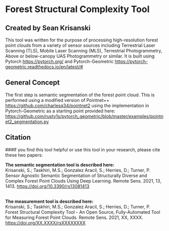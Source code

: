 # Forest Structural Complexity Tool
## Created by Sean Krisanski
This tool was written for the purpose of processing high-resolution forest point clouds from a variety of sensor sources including Terrestrial Laser Scanning (TLS), Mobile Laser Scanning (MLS), Terrestrial Photogrammetry, Above or below-canopy UAS Photogrammetry or similar. It is built using Pytorch https://pytorch.org/ and Pytorch-Geometric https://pytorch-geometric.readthedocs.io/en/latest/#

## General Concept
The first step is semantic segmentation of the forest point cloud. This is performed using a modified version of Pointnet++ https://github.com/charlesq34/pointnet2 using the implementation in Pytorch-Geometric as a starting point provided here: https://github.com/rusty1s/pytorch_geometric/blob/master/examples/pointnet2_segmentation.py




## Citation
###If you find this tool helpful or use this tool in your research, please cite these two papers:

**The semantic segmentation tool is described here:**
\
Krisanski, S.; Taskhiri, M.S.; Gonzalez Aracil, S.; Herries, D.; Turner, P. Sensor Agnostic Semantic Segmentation of Structurally Diverse and Complex Forest Point Clouds Using Deep Learning. Remote Sens. 2021, 13, 1413. https://doi.org/10.3390/rs13081413

\
**The measurement tool is described here:**
\
Krisanski, S.; Taskhiri, M.S.; Gonzalez Aracil, S.; Herries, D.; Turner, P. Forest Structural Complexity Tool - An Open Source, Fully-Automated Tool for Measuring Forest Point Clouds. Remote Sens. 2021, XX, XXXX. https://doi.org/XX.XXXX/rsXXXXXXXX


